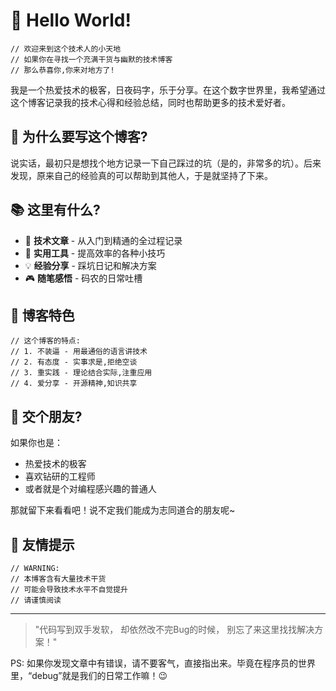 # 👋 Hello World!

```
// 欢迎来到这个技术人的小天地
// 如果你在寻找一个充满干货与幽默的技术博客
// 那么恭喜你,你来对地方了!
```

我是一个热爱技术的极客，日夜码字，乐于分享。在这个数字世界里，我希望通过这个博客记录我的技术心得和经验总结，同时也帮助更多的技术爱好者。

## 🤔 为什么要写这个博客?

说实话，最初只是想找个地方记录一下自己踩过的坑（是的，非常多的坑）。后来发现，原来自己的经验真的可以帮助到其他人，于是就坚持了下来。

## 📚 这里有什么?

- 📝 **技术文章** - 从入门到精通的全过程记录
- 🔧 **实用工具** - 提高效率的各种小技巧
- 💡 **经验分享** - 踩坑日记和解决方案
- 🎮 **随笔感悟** - 码农的日常吐槽

## 🎯 博客特色

```
// 这个博客的特点:
// 1. 不装逼 - 用最通俗的语言讲技术
// 2. 有态度 - 实事求是,拒绝空谈
// 3. 重实践 - 理论结合实际,注重应用
// 4. 爱分享 - 开源精神,知识共享
```

## 🤝 交个朋友?

如果你也是：
- 热爱技术的极客
- 喜欢钻研的工程师
- 或者就是个对编程感兴趣的普通人

那就留下来看看吧！说不定我们能成为志同道合的朋友呢~

## 📢 友情提示

```
// WARNING: 
// 本博客含有大量技术干货
// 可能会导致技术水平不自觉提升
// 请谨慎阅读
```

---

> "代码写到双手发软，
>  却依然改不完Bug的时候，
>  别忘了来这里找找解决方案！"

PS: 如果你发现文章中有错误，请不要客气，直接指出来。毕竟在程序员的世界里，“debug”就是我们的日常工作嘛！😉
